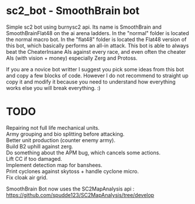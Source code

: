# sc2_bot - SmoothBrain bot

Simple sc2 bot using burnysc2 api.
Its name is SmoothBrain and SmoothBrainFlat48 on the ai arena ladders.
In the "normal" folder is located the normal macro bot. In the "flat48" folder is located the Flat48 version of this bot, which basically performs an all-in attack.
This bot is able to always beat the CheaterInsane AIs against every race, and even often the cheater AIs (with vision + money) especially Zerg and Protoss.

If you are a novice bot writter I suggest you pick some ideas from this bot and copy a few blocks of code. However I do not recommend to straight up copy it and modify it because you need to understand how everything works else you will break everything. :)

# TODO

Repairing not full life mechanical units.<br/>
Army grouping and bio splitting before attacking.<br/>
Better unit production (counter enemy army).<br/>
Build B2 uphill against zerg.<br/>
Do something about the APM bug, which cancels some actions.<br/>
Lift CC if too damaged.<br/>
Implement detection map for banshees.<br/>
Print cyclones against skytoss + handle cyclone micro.<br/>
Fix cloak air grid.<br/>

SmoothBrain Bot now uses the SC2MapAnalysis api : https://github.com/spudde123/SC2MapAnalysis/tree/develop
